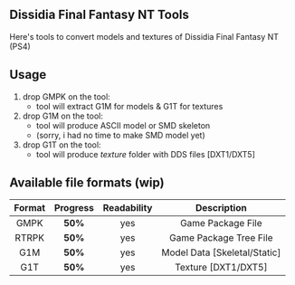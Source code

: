 ## Dissidia Final Fantasy NT Tools
Here's tools to convert models and textures of Dissidia Final Fantasy NT (PS4)


## Usage
1. drop GMPK on the tool:
	* tool will extract G1M for models & G1T for textures
2. drop G1M on the tool:
	* tool will produce ASCII model or SMD skeleton
	* (sorry, i had no time to make SMD model yet)
3. drop G1T on the tool:
	* tool will produce _texture_ folder with DDS files [DXT1/DXT5]
	
## Available file formats (wip)

| Format       | Progress     | Readability | Description |
| :---------: | :----------: | :----------: | :----------: |
| GMPK        | **50%**      | yes          | Game Package File |
| RTRPK        | **50%**      | yes          | Game Package Tree File |
| G1M        | **50%**      | yes          | Model Data [Skeletal/Static] |
| G1T        | **50%**      | yes          | Texture [DXT1/DXT5] |
